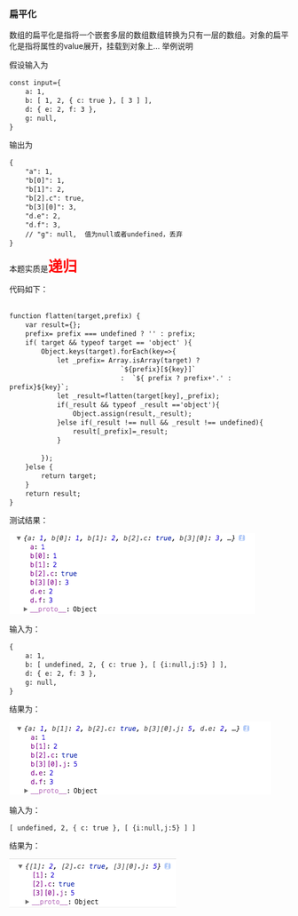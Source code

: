 ### 扁平化
数组的扁平化是指将一个嵌套多层的数组数组转换为只有一层的数组。对象的扁平化是指将属性的value展开，挂载到对象上... 举例说明

假设输入为

```
const input={
	a: 1,
	b: [ 1, 2, { c: true }, [ 3 ] ],
	d: { e: 2, f: 3 },
	g: null, 
}		
```

输出为


```
{
    "a": 1,
    "b[0]": 1,
    "b[1]": 2,
    "b[2].c": true,
    "b[3][0]": 3,
    "d.e": 2,
    "d.f": 3,
    // "g": null,  值为null或者undefined，丢弃
}
```


本题实质是<span style="color:red;font-weight:bold;font-size:26px;">递归</span>

代码如下：

```

function flatten(target,prefix) {
    var result={};
    prefix= prefix === undefined ? '' : prefix;
    if( target && typeof target == 'object' ){
        Object.keys(target).forEach(key=>{
            let _prefix= Array.isArray(target) ?
                            `${prefix}[${key}]`
                            :  `${ prefix ? prefix+'.' : prefix}${key}`;
            let _result=flatten(target[key],_prefix);
            if(_result && typeof _result =='object'){
                Object.assign(result,_result);
            }else if(_result !== null && _result !== undefined){
                result[_prefix]=_result;
            }

        });
    }else {
        return target;
    }
    return result;
}
```


测试结果：

![](../img/3.png)


输入为：

```
{
	a: 1,
	b: [ undefined, 2, { c: true }, [ {i:null,j:5} ] ],
	d: { e: 2, f: 3 },
	g: null,
}
```

结果为：

![](../img/4.png)

输入为：
```
[ undefined, 2, { c: true }, [ {i:null,j:5} ] ]
```
结果为：

![](../img/5.png)

